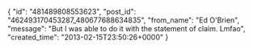  {
   "id": "481489808553623",
   "post_id": "462493170453287_480677688634835",
   "from_name": "Ed O'Brien",
   "message": "But I was able to do it with the statement of claim.  Lmfao",
   "created_time": "2013-02-15T23:50:26+0000"
 }
